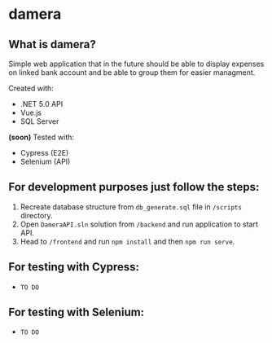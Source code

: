 # damera

## What is damera?

Simple web application that in the future should be able to display expenses on linked bank account and be able to group them for easier managment.

Created with:

- .NET 5.0 API
- Vue.js
- SQL Server

**(soon)** Tested with:

- Cypress (E2E)
- Selenium (API)


## For development purposes just follow the steps:

1. Recreate database structure from `db_generate.sql` file in `/scripts` directory.
2. Open `DameraAPI.sln` solution from `/backend` and run application to start API.
3. Head to `/frontend` and run `npm install` and then `npm run serve`.

## For testing with Cypress:

- `TO DO`

## For testing with Selenium:

- `TO DO`